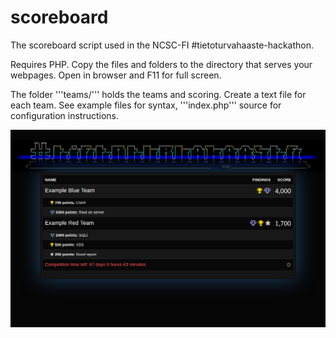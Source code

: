 # scoreboard
The scoreboard script used in the NCSC-FI #tietoturvahaaste-hackathon.

Requires PHP. Copy the files and folders to the directory that serves your webpages. Open in browser and F11 for full screen.

The folder '''teams/''' holds the teams and scoring. Create a text file for each team. See example files for syntax, '''index.php''' source for configuration instructions.

![Screenshot](https://github.com/AnttiKurittu/scoreboard/blob/master/resources/screenshot.png)
